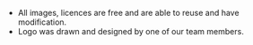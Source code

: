 
- All images, licences are free and are able to reuse and have modification. 
- Logo was drawn and designed by one of our team members.
